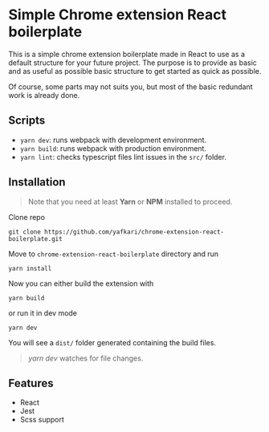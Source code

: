 # Simple Chrome extension React boilerplate

This is a simple chrome extension boilerplate made in React to use as a default structure for your future project.
The purpose is to provide as basic and as useful as possible basic structure to get started as quick as possible.

Of course, some parts may not suits you, but most of the basic redundant work is already done.

## Scripts
- `yarn dev`: runs webpack with development environment.
- `yarn build`: runs webpack with production environment.
- `yarn lint`: checks typescript files lint issues in the `src/` folder.

## Installation
> Note that you need at least **Yarn** or **NPM** installed to proceed.

Clone repo

```
git clone https://github.com/yafkari/chrome-extension-react-boilerplate.git
```
Move to `chrome-extension-react-boilerplate` directory and run

```
yarn install
```
Now you can either build the extension with
```
yarn build
```

or run it in dev mode
```
yarn dev
```

You will see a `dist/` folder generated containing the build files.

> *yarn dev* watches for file changes.


## Features
- React
- Jest
- Scss support

